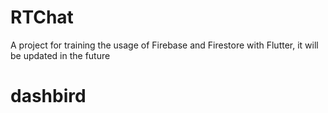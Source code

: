 # RTChat
A project for training the usage of Firebase and Firestore with Flutter, it will be updated in the future
# dashbird
